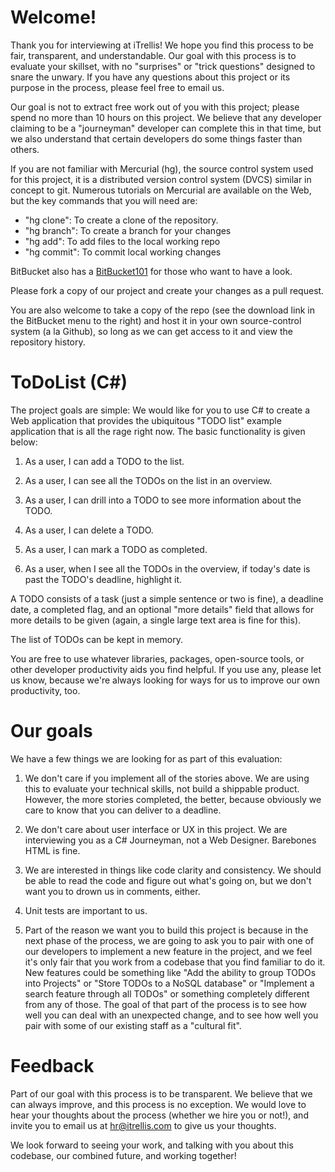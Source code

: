 # Welcome!

Thank you for interviewing at iTrellis! We hope you find this process
to be fair, transparent, and understandable. Our goal with this
process is to evaluate your skillset, with no "surprises" or "trick
questions" designed to snare the unwary. If you have any questions
about this project or its purpose in the process, please feel free
to email us.

Our goal is not to extract free work out of you with this project;
please spend no more than 10 hours on this project. We believe that
any developer claiming to be a "journeyman" developer can complete
this in that time, but we also understand that certain developers
do some things faster than others.

If you are not familiar with Mercurial (hg), the source control
system used for this project, it is a distributed version control
system (DVCS) similar in concept to git. Numerous tutorials on
Mercurial are available on the Web, but the key commands that you
will need are:

  * "hg clone": To create a clone of the repository.
  * "hg branch": To create a branch for your changes
  * "hg add": To add files to the local working repo
  * "hg commit": To commit local working changes

BitBucket also has a [BitBucket101](https://confluence.atlassian.com/display/BITBUCKET/Bitbucket+101) for
those who want to have a look.

Please fork a copy of our project and create your changes as a
pull request.

You are also welcome to take a copy of the repo (see the download
link in the BitBucket menu to the right) and host it in your own
source-control system (a la Github), so long as we can get access
to it and view the repository history.


# ToDoList (C#)

The project goals are simple: We would like for you to use C# to
create a Web application that provides the ubiquitous "TODO list"
example application that is all the rage right now. The basic
functionality is given below:

1. As a user, I can add a TODO to the list.

2. As a user, I can see all the TODOs on the list in an overview.

3. As a user, I can drill into a TODO to see more information about
the TODO.

4. As a user, I can delete a TODO.

5. As a user, I can mark a TODO as completed.

6. As a user, when I see all the TODOs in the overview, if today's
date is past the TODO's deadline, highlight it.

A TODO consists of a task (just a simple sentence or two is fine),
a deadline date, a completed flag, and an optional "more details"
field that allows for more details to be given (again, a single
large text area is fine for this).

The list of TODOs can be kept in memory.

You are free to use whatever libraries, packages, open-source tools,
or other developer productivity aids you find helpful. If you use
any, please let us know, because we're always looking for ways for
us to improve our own productivity, too.

# Our goals

We have a few things we are looking for as part of this evaluation:

1. We don't care if you implement all of the stories above. We are
using this to evaluate your technical skills, not build a shippable
product. However, the more stories completed, the better, because
obviously we care to know that you can deliver to a deadline.

2. We don't care about user interface or UX in this project. We
are interviewing you as a C# Journeyman, not a Web Designer.
Barebones HTML is fine.

3. We are interested in things like code clarity and consistency.
We should be able to read the code and figure out what's going on,
but we don't want you to drown us in comments, either.

4. Unit tests are important to us.

5. Part of the reason we want you to build this project is because
in the next phase of the process, we are going to ask you to pair
with one of our developers to implement a new feature in the project,
and we feel it's only fair that you work from a codebase that you
find familiar to do it. New features could be something like
"Add the ability to group TODOs into Projects" or "Store TODOs to
a NoSQL database" or "Implement a search feature through all TODOs"
or something completely different from any of those. The goal of
that part of the process is to see how well you can deal with an
unexpected change, and to see how well you pair with some of our
existing staff as a "cultural fit".

# Feedback

Part of our goal with this process is to be transparent. We believe
that we can always improve, and this process is no exception. We would
love to hear your thoughts about the process (whether we hire you or
not!), and invite you to email us at hr@itrellis.com to give us your
thoughts.

We look forward to seeing your work, and talking with you about
this codebase, our combined future, and working together!
